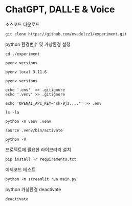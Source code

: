 # ChatGPT, DALL·E & Voice

소스코드 다운로드

    git clone https://github.com/evadelzz1/experiment.git

python 환경변수 및 가상환경 설정

    cd ./experiment

    pyenv versions

    pyenv local 3.11.6

    pyenv versions

    echo '.env'  >> .gitignore
    echo '.venv' >> .gitignore

    echo 'OPENAI_API_KEY="sk-9jz...."' >> .env

    ls -la

    python -m venv .venv

    source .venv/bin/activate

    python -V

프로젝트에 필요한 라이브러리 설치

    pip install -r requirements.txt

예제코드 테스트

    python -m streamlit run main.py

python 가상환경 deactivate

    deactivate

